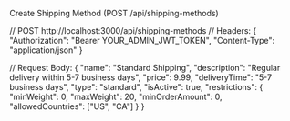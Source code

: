 Create Shipping Method (POST /api/shipping-methods)

// POST http://localhost:3000/api/shipping-methods
// Headers:
{
  "Authorization": "Bearer YOUR_ADMIN_JWT_TOKEN",
  "Content-Type": "application/json"
}

// Request Body:
{
  "name": "Standard Shipping",
  "description": "Regular delivery within 5-7 business days",
  "price": 9.99,
  "deliveryTime": "5-7 business days",
  "type": "standard",
  "isActive": true,
  "restrictions": {
    "minWeight": 0,
    "maxWeight": 20,
    "minOrderAmount": 0,
    "allowedCountries": ["US", "CA"]
  }
}
